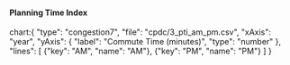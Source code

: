 #### Planning Time Index

chart:{
"type": "congestion7",
"file": "cpdc/3_pti_am_pm.csv",
"xAxis": "year",
"yAxis": {
"label": "Commute Time (minutes)",
"type": "number"
},
"lines": [
{"key": "AM", "name": "AM"},
{"key": "PM", "name": "PM"}
]
}
